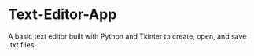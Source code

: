 # Text-Editor-App
A basic text editor built with Python and Tkinter to create, open, and save .txt files.
